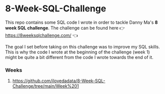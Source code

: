 # 8-Week-SQL-Challenge

This repo contains some SQL code I wrote in order to tackle Danny Ma's **8 week SQL challenge**. The challenge can be found here 👉 https://8weeksqlchallenge.com/ 👈

The goal I set before taking on this challenge was to improve my SQL skills. This is why the code I wrote at the beginning of the challenge (week 1) might be quite a bit different from the code I wrote towards the end of it.

### Weeks
1. https://github.com/ilovedadata/8-Week-SQL-Challenge/tree/main/Week%201
